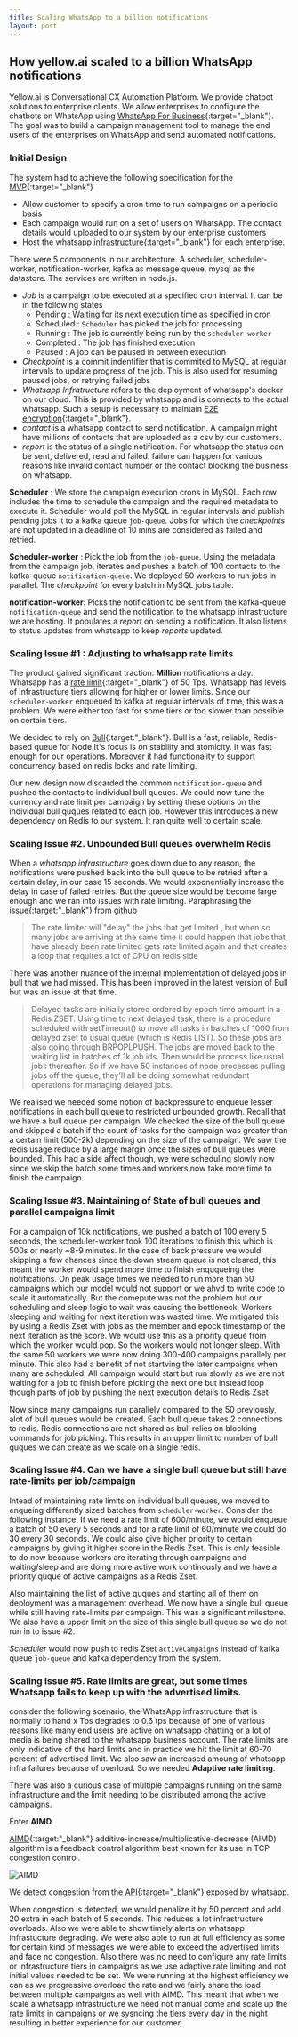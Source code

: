 ```yaml
---
title: Scaling WhatsApp to a billion notifications
layout: post
---
```


## How yellow.ai scaled to a billion WhatsApp notifications

Yellow.ai is Conversational CX Automation Platform. We provide chatbot solutions to enterprise clients.
We allow enterprises to configure the chatbots on WhatsApp using [WhatsApp For Business](https://developers.facebook.com/docs/whatsapp/business-management-api/using-the-api){:target="_blank"}.
The goal was to build a campaign management tool to manage the end users of the enterprises on WhatsApp and send automated notifications.

### Initial Design

The system had to achieve the following specification for the [MVP](https://en.wikipedia.org/wiki/Minimum_viable_product){:target="_blank"}
- Allow customer to specify a cron time to run campaigns on a periodic basis
- Each campaign would run on a set of users on WhatsApp. The contact details would uploaded to our system by our enterprise customers
- Host the whatsapp [infrastructure](https://developers.facebook.com/docs/whatsapp/on-premises/get-started/installation){:target="_blank"} for each enterprise.



There were 5 components in our architecture. A scheduler, scheduler-worker, notification-worker, kafka as message queue, mysql as the datastore. The services are written in node.js.


- *Job* is a campaign to be executed at a specified cron interval. It can be in the following states
  - Pending : Waiting for its next execution time as specified in cron 
  - Scheduled : `Scheduler` has picked the job for processing
  - Running : The job is currently being run by the `scheduler-worker`
  - Completed : The job has finished execution
  - Paused : A job can be paused in between execution
- *Checkpoint* is a commit indentifier that is commited to MySQL at regular intervals to update progress of the job. This is also used for resuming paused jobs, or retrying failed jobs
- *Whatsapp Infratructure* refers to the deployment of whatsapp's docker on our cloud. This is provided by whatsapp and is connects to the actual whatsapp. Such a setup is necessary to maintain [E2E encryption](https://en.wikipedia.org/wiki/End-to-end_encryption){:target="_blank"}.
- *contact* is a whatsapp contact to send notification. A campaign might have millions of contacts that are uploaded as a csv by our customers.
- *report* is the status of a single notification. For whatsapp the status can be sent, delivered, read and failed. failure can happen for various reasons like invalid contact number or the contact blocking the business on whatsapp.

**Scheduler** : We store the campaign execution crons in MySQL. Each row includes the time to schedule the campaign and the required metadata to execute it. Scheduler would poll the MySQL in regular intervals and publish pending jobs it to a kafka queue `job-queue`. Jobs for which the *checkpoints* are not updated in a deadline of 10 mins are considered as failed and retried.

**Scheduler-worker** : Pick the job from the `job-queue`. Using the metadata from the campaign job, iterates and pushes a batch of 100 contacts to the kafka-queue `notification-queue`. We deployed 50 workers to run jobs in parallel. The *checkpoint* for every batch in MySQL jobs table.

**notification-worker**: Picks the notification to be sent from the kafka-queue `notification-queue` and send the notification to the whatsapp infrastructure we are hosting. It populates a *report* on sending a notification. It also listens to status updates from whatsapp to keep *reports* updated.

### Scaling Issue #1 : Adjusting to whatsapp rate limits
The product gained significant traction. **Million** notifications a day. Whatsapp has a  [rate limit](https://developers.facebook.com/docs/whatsapp/api/rate-limits/#capacity){:target="_blank"} of 50 Tps. Whatsapp has levels of infrastructure tiers allowing for higher or lower limits. Since our `scheduler-worker` enqueued to kafka at regular intervals of time, this was a problem. We were either too fast for some tiers or too slower than possible on certain tiers.

We decided to rely on [Bull](https://github.com/OptimalBits/bull){:target:"_blank"}. Bull is a fast, reliable, Redis-based queue for Node.It's focus is on stability and atomicity. It was fast enough for our operations. Moreover it had functionality to support concurrency based on redis locks and rate limiting. 

Our new design now discarded the common `notification-queue` and pushed the contacts to individual bull queues. We could now tune the currency and rate limit per campaign by setting these options on the individual bull quques related to each job. However this introduces a new dependency on Redis to our system. It ran quite well to certain scale.

### Scaling Issue #2. Unbounded Bull queues overwhelm Redis

When a *whatsapp infrastructure* goes down due to any reason, the notifications were pushed back into the bull queue to be retried after a certain delay, in our case 15 seconds. We would exponentially increase the delay in case of failed retries.
But the queue size would be become large enough and we ran into issues with rate limiting. Paraphrasing the [issue](https://github.com/OptimalBits/bull/issues/1941#issuecomment-799402453){:target:"_blank"} from github
>The rate limiter will "delay" the jobs that get limited , but when so many jobs are arriving at the same time it could happen that jobs that have already been rate limited gets rate limited again and that creates a loop that requires a lot of CPU on redis side

There was another nuance of the internal implementation of delayed jobs in bull that we had missed. This has been improved in the latest version of Bull but was an issue at that time.
 > Delayed tasks are initially stored ordered by epoch time amount in a Redis ZSET. Using time to next delayed task, there is a procedure scheduled with setTimeout() to move all tasks in batches of 1000 from delayed zset to usual queue (which is Redis LIST). So these jobs are also going through BRPOPLPUSH. The jobs are moved back to the waiting list in batches of 1k job ids. Then would be process like usual jobs thereafter. So if we have 50 instances of node processes pulling jobs off the queue, they'll all be doing somewhat redundant operations for managing delayed jobs.
 
We realised we needed some notion of backpressure to enqueue lesser notifications in each bull queue to restricted unbounded growth. Recall that we have a bull queue per campaign. We checked the size of the bull queue and skipped a batch if the count of tasks for the campaign was greater than a certain limit (500-2k) depending on the size of the campaign. We saw the redis usage reduce by a large margin once the sizes of bull queues were bounded. This had a side affect though, we were scheduling slowly now since we skip the batch some times and workers now take more time to finish the campaign.


### Scaling Issue #3. Maintaining of State of bull queues and parallel campaigns limit

For a campaign of 10k notifications, we pushed a batch of 100 every 5 seconds, the scheduler-worker took 100 iterations to finish this which is 500s or nearly ~8-9 minutes. In the case of back pressure we would skipping a few chances since the down stream queue is not cleared, this meant the worker would spend more time to finish enququeing the notifications.
On peak usage times we needed to run more than 50 campaigns which our model would not support or we ahvd to write code to scale it automatically. But the comepute was not the problem but our scheduling and sleep logic to wait was causing the bottleneck.
Workers sleeping and waiting for next iteration was wasted time. We mitigated this by using a Redis Zset with jobs as the member and epock timestamp of the next iteration as the score. We would use this as a priority queue from which the worker would pop. So the workers would not longer sleep. With the same 50 workers we were now doing 300-400 campaigns parallely per minute.
This also had a benefit of not startving the later campaigns when many are scheduled. All campaign would start but run slowly as we are not waiting for a job to finish before picking the next one but instead loop though parts of job by pushing the next execution details to Redis Zset
<!--Todo add more clarity here-->

Now since many campaigns run parallely compared to the 50 previously, alot of bull queues would be created. Each bull queue takes 2 connections to redis. Redis connections are not shared as bull relies on blocking commands for job picking. This results in an upper limit to number of bull quques we can create as we scale on a single redis.

### Scaling Issue #4. Can we have a single bull queue but still have rate-limits per job/campaign

Intead of maintaining rate limits on individual bull queues, we moved to enqueing differently sized batches from `scheduler-worker`. Consider the following instance. If we need a rate limit of 600/minute, we would enqueue a batch of 50 every 5 seconds and for a rate limit of 60/minute we could do 30 every 30 seconds. We could also give higher priority to certain campaigns by giving it higher score in the Redis Zset. This is only feasible to do now because workers are iterating through campaigns and waiting/sleep and are doing more active work continously and we have a priority quque of active campaigns as a Redis Zset.

Also maintaining the list of active quques and starting all of them on deployment was a management overhead. We now have a single bull queue while still having rate-limits per campaign. This was a significant milestone. We also have a upper limit on the size of this single bull queue so we do not run in to issue #2. 

*Scheduler* would now push to redis Zset `activeCampaigns` instead of kafka queue `job-queue` and kafka dependency from the system.


### Scaling Issue #5. Rate limits are great, but some times Whatsapp fails to keep up with the advertised limits.

consider the following scenario, the WhatsApp infrastructure that is normally to hand x Tps degrades to 0.6 tps because of one of various reasons like many end users are active on whatsapp chatting or a lot of media is being shared to the whatsapp business account. The rate limits are only indicative of the hard limits and in practice we hit the limit at 60-70 percent of advertised limit. We also saw an increased amoung of whatsapp infra failures because of overload.
So we needed **Adaptive rate limiting**.

There was also a curious case of multiple campaigns running on the same infrastructure and the limit needing to be distributed among the active campaigns.

Enter **AIMD**

[AIMD](https://en.wikipedia.org/wiki/Additive_increase/multiplicative_decrease){:target:"_blank"} additive-increase/multiplicative-decrease (AIMD) algorithm is a feedback control algorithm best known for its use in TCP congestion control. 

<!--todo make mathc look good-->

![AIMD](https://wikimedia.org/api/rest_v1/media/math/render/svg/55a5e0b0be92bbdfd774092e0da9a41e4450c607)


We detect congestion from the [API](https://developers.facebook.com/docs/whatsapp/api/stats/app){:target="_blank"} exposed by whatsapp. 

<!--todo add important data here inline at all places-->
When congestion is detected, we would penalize it by 50 percent and add 20 extra in each batch of 5 seconds. This reduces a lot infrastructure overloads. Also we were able to show timely alerts on whatsapp infrastucture degrading. We were also able to run at full efficiency as some for certain kind of messages we were able to exceed the advertised limits and face no congestion.
Also there was no need to configure any rate limits or infrastructure tiers in campaigns as we use adaptive rate limiting and not initial values needed to be set.
We were running at the highest efficiency we can as we progressive overload the rate and we fairly share the load between multiple campaigns as well with AIMD.
This meant that when we scale a whatsapp infrastructure we need not manual come and scale up the rate limits in campaigns or we sysncing the tiers every day in the night resulting in better experience for our customer.